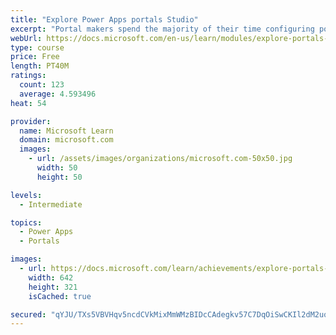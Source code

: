 ```yaml
---
title: "Explore Power Apps portals Studio"
excerpt: "Portal makers spend the majority of their time configuring portals by using Microsoft Power Apps portals Studio. It is important that portal makers have a full understanding of the capabilities and also the limitations of using portals Studio. This module will focus on understanding and using Power Apps portals Studio to create and customize portal websites. Power Apps portals Studio allows makers to add and configure webpages, layout components, static content, custom CSS files, entity lists, and entity forms."
webUrl: https://docs.microsoft.com/en-us/learn/modules/explore-portals-studio/
type: course
price: Free
length: PT40M
ratings:
  count: 123
  average: 4.593496
heat: 54

provider:
  name: Microsoft Learn
  domain: microsoft.com
  images:
    - url: /assets/images/organizations/microsoft.com-50x50.jpg
      width: 50
      height: 50

levels:
  - Intermediate

topics:
  - Power Apps
  - Portals

images:
  - url: https://docs.microsoft.com/learn/achievements/explore-portals-studio-social.png
    width: 642
    height: 321
    isCached: true

secured: "qYJU/TXs5VBVHqv5ncdCVkMixMmWMzBIDcCAdegkv57C7DqOiSwCKIl2dM2uqxf4OnhTpUrOOx1pz/xkkY/0qcwPJMkFEcoTM5+g3wSWSlOtgknFYQqnHLs80jgEX0PBivb+OKmvFPYf3WLcVtpcnX8RDSbCXbHJJ2LLFKheaHc102LgadcU9njvNu0nuIQUfPpDBvzoQC2BxhNhHpyu8nM0QCeETVORvFGepUGVG4DtXzwl84InD7xxwBG1wDmbKx9H94I6YmwSTMW7U+U3Beq8Ucwj6HL3SkJqOBEsfyr72fbSIL5Ud71FavLVopFGg3uCy7RY+GGm1BK7eVydWoKrzmzfQVklQX1D43yzPP6jUj8/UlA89EYrQEyC3Vxls0334aSqc1cvSKOYVF9DwA==;2xVrQo4fV170RoUIT5H5jg=="
---
```


